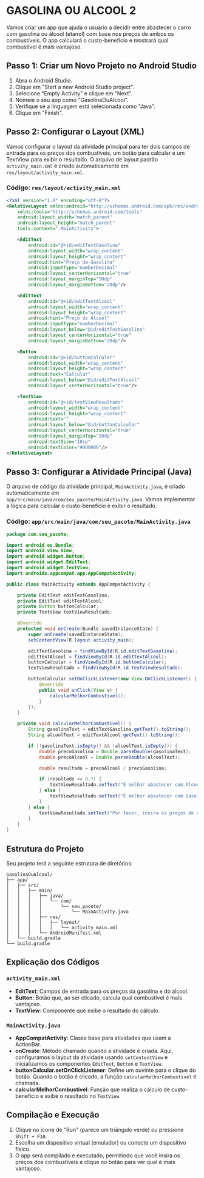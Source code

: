 # GASOLINA OU ALCOOL 2
Vamos criar um app que ajuda o usuário a decidir entre abastecer o carro com gasolina ou álcool (etanol) com base nos preços de ambos os combustíveis. O app calculará o custo-benefício e mostrará qual combustível é mais vantajoso.

## Passo 1: Criar um Novo Projeto no Android Studio
1. Abra o Android Studio.
2. Clique em "Start a new Android Studio project".
3. Selecione "Empty Activity" e clique em "Next".
4. Nomeie o seu app como "GasolinaOuAlcool".
5. Verifique se a linguagem está selecionada como "Java".
6. Clique em "Finish".

## Passo 2: Configurar o Layout (XML)
Vamos configurar o layout da atividade principal para ter dois campos de entrada para os preços dos combustíveis, um botão para calcular e um TextView para exibir o resultado. O arquivo de layout padrão `activity_main.xml` é criado automaticamente em `res/layout/activity_main.xml`.

### Código: `res/layout/activity_main.xml`
```xml
<?xml version="1.0" encoding="utf-8"?>
<RelativeLayout xmlns:android="http://schemas.android.com/apk/res/android"
    xmlns:tools="http://schemas.android.com/tools"
    android:layout_width="match_parent"
    android:layout_height="match_parent"
    tools:context=".MainActivity">

    <EditText
        android:id="@+id/editTextGasolina"
        android:layout_width="wrap_content"
        android:layout_height="wrap_content"
        android:hint="Preço da Gasolina"
        android:inputType="numberDecimal"
        android:layout_centerHorizontal="true"
        android:layout_marginTop="50dp"
        android:layout_marginBottom="20dp"/>

    <EditText
        android:id="@+id/editTextAlcool"
        android:layout_width="wrap_content"
        android:layout_height="wrap_content"
        android:hint="Preço do Álcool"
        android:inputType="numberDecimal"
        android:layout_below="@id/editTextGasolina"
        android:layout_centerHorizontal="true"
        android:layout_marginBottom="20dp"/>

    <Button
        android:id="@+id/buttonCalcular"
        android:layout_width="wrap_content"
        android:layout_height="wrap_content"
        android:text="Calcular"
        android:layout_below="@id/editTextAlcool"
        android:layout_centerHorizontal="true"/>

    <TextView
        android:id="@+id/textViewResultado"
        android:layout_width="wrap_content"
        android:layout_height="wrap_content"
        android:text=""
        android:layout_below="@id/buttonCalcular"
        android:layout_centerHorizontal="true"
        android:layout_marginTop="20dp"
        android:textSize="18sp"
        android:textColor="#000000"/>
</RelativeLayout>
```

## Passo 3: Configurar a Atividade Principal (Java)
O arquivo de código da atividade principal, `MainActivity.java`, é criado automaticamente em `app/src/main/java/com/seu_pacote/MainActivity.java`. Vamos implementar a lógica para calcular o custo-benefício e exibir o resultado.

### Código: `app/src/main/java/com/seu_pacote/MainActivity.java`
```java
package com.seu_pacote;

import android.os.Bundle;
import android.view.View;
import android.widget.Button;
import android.widget.EditText;
import android.widget.TextView;
import androidx.appcompat.app.AppCompatActivity;

public class MainActivity extends AppCompatActivity {

    private EditText editTextGasolina;
    private EditText editTextAlcool;
    private Button buttonCalcular;
    private TextView textViewResultado;

    @Override
    protected void onCreate(Bundle savedInstanceState) {
        super.onCreate(savedInstanceState);
        setContentView(R.layout.activity_main);

        editTextGasolina = findViewById(R.id.editTextGasolina);
        editTextAlcool = findViewById(R.id.editTextAlcool);
        buttonCalcular = findViewById(R.id.buttonCalcular);
        textViewResultado = findViewById(R.id.textViewResultado);

        buttonCalcular.setOnClickListener(new View.OnClickListener() {
            @Override
            public void onClick(View v) {
                calcularMelhorCombustivel();
            }
        });
    }

    private void calcularMelhorCombustivel() {
        String gasolinaText = editTextGasolina.getText().toString();
        String alcoolText = editTextAlcool.getText().toString();

        if (!gasolinaText.isEmpty() && !alcoolText.isEmpty()) {
            double precoGasolina = Double.parseDouble(gasolinaText);
            double precoAlcool = Double.parseDouble(alcoolText);

            double resultado = precoAlcool / precoGasolina;

            if (resultado <= 0.7) {
                textViewResultado.setText("É melhor abastecer com Álcool");
            } else {
                textViewResultado.setText("É melhor abastecer com Gasolina");
            }
        } else {
            textViewResultado.setText("Por favor, insira os preços de ambos os combustíveis");
        }
    }
}
```

## Estrutura do Projeto
Seu projeto terá a seguinte estrutura de diretórios:

```
GasolinaOuAlcool/
├── app/
│   ├── src/
│   │   ├── main/
│   │   │   ├── java/
│   │   │   │   └── com/
│   │   │   │       └── seu_pacote/
│   │   │   │           └── MainActivity.java
│   │   │   ├── res/
│   │   │   │   ├── layout/
│   │   │   │   │   └── activity_main.xml
│   │   │   └── AndroidManifest.xml
│   └── build.gradle
└── build.gradle
```

## Explicação dos Códigos
### `activity_main.xml`
- **EditText**: Campos de entrada para os preços da gasolina e do álcool.
- **Button**: Botão que, ao ser clicado, calcula qual combustível é mais vantajoso.
- **TextView**: Componente que exibe o resultado do cálculo.

### `MainActivity.java`
- **AppCompatActivity**: Classe base para atividades que usam a ActionBar.
- **onCreate**: Método chamado quando a atividade é criada. Aqui, configuramos o layout da atividade usando `setContentView` e inicializamos os componentes `EditText`, `Button` e `TextView`.
- **buttonCalcular.setOnClickListener**: Define um ouvinte para o clique do botão. Quando o botão é clicado, a função `calcularMelhorCombustivel` é chamada.
- **calcularMelhorCombustivel**: Função que realiza o cálculo de custo-benefício e exibe o resultado no `TextView`.

## Compilação e Execução
1. Clique no ícone de "Run" (parece um triângulo verde) ou pressione `Shift + F10`.
2. Escolha um dispositivo virtual (emulador) ou conecte um dispositivo físico.
3. O app será compilado e executado, permitindo que você insira os preços dos combustíveis e clique no botão para ver qual é mais vantajoso.

